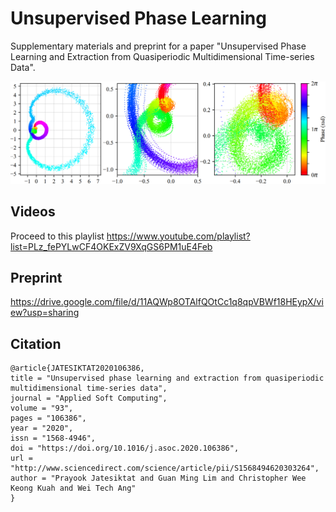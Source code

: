 # Unsupervised Phase Learning
Supplementary materials and preprint for a paper "Unsupervised Phase Learning and Extraction from Quasiperiodic Multidimensional Time-series Data".

![](image/zoom_ecg.png)

## Videos
Proceed to this playlist 
https://www.youtube.com/playlist?list=PLz_fePYLwCF4OKExZV9XqGS6PM1uE4Feb

## Preprint
https://drive.google.com/file/d/11AQWp8OTAlfQOtCc1q8qpVBWf18HEypX/view?usp=sharing

## Citation
```
@article{JATESIKTAT2020106386,
title = "Unsupervised phase learning and extraction from quasiperiodic multidimensional time-series data",
journal = "Applied Soft Computing",
volume = "93",
pages = "106386",
year = "2020",
issn = "1568-4946",
doi = "https://doi.org/10.1016/j.asoc.2020.106386",
url = "http://www.sciencedirect.com/science/article/pii/S1568494620303264",
author = "Prayook Jatesiktat and Guan Ming Lim and Christopher Wee Keong Kuah and Wei Tech Ang"
}
```
